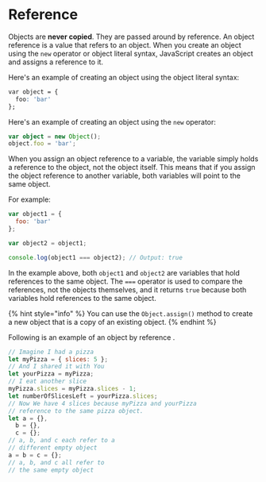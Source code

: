 # Reference

Objects are **never copied**. They are passed around by reference. An object reference is a value that refers to an object. When you create an object using the `new` operator or object literal syntax, JavaScript creates an object and assigns a reference to it.

Here's an example of creating an object using the object literal syntax:

```css
var object = {
  foo: 'bar'
};
```

Here's an example of creating an object using the `new` operator:

```typescript
var object = new Object();
object.foo = 'bar';
```

When you assign an object reference to a variable, the variable simply holds a reference to the object, not the object itself. This means that if you assign the object reference to another variable, both variables will point to the same object.

For example:

```javascript
var object1 = {
  foo: 'bar'
};

var object2 = object1;

console.log(object1 === object2); // Output: true
```

In the example above, both `object1` and `object2` are variables that hold references to the same object. The `===` operator is used to compare the references, not the objects themselves, and it returns `true` because both variables hold references to the same object.

{% hint style="info" %}
You can use the `Object.assign()` method to create a new object that is a copy of an existing object.&#x20;
{% endhint %}

Following is an example of an object by reference .

```javascript
// Imagine I had a pizza
let myPizza = { slices: 5 };
// And I shared it with You
let yourPizza = myPizza;
// I eat another slice
myPizza.slices = myPizza.slices - 1;
let numberOfSlicesLeft = yourPizza.slices;
// Now We have 4 slices because myPizza and yourPizza
// reference to the same pizza object.
let a = {},
  b = {},
  c = {};
// a, b, and c each refer to a
// different empty object
a = b = c = {};
// a, b, and c all refer to
// the same empty object
```

